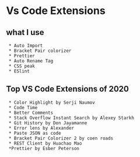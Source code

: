 # Vs Code Extensions

## what I use

     * Auto Import
     * Bracket Pair colorizer
     * Prettier
     * Auto Rename Tag
     * CSS peak
     * ESlint

## Top VS Code Extensions of 2020

     * Color Highlight by Serji Naumov
     * Code Time
     * Better Comments
     * Stack Overflow Instant Search by Alexey Starkh
     * Git History by Don Jayamanne
     * Error lens by Alexander
     * Paste JSON as code
     * Bracket Pair Colorizer 2 by coen roads
     * REST Client by Huachao Mao
     *Prettier by Esber Peterson
